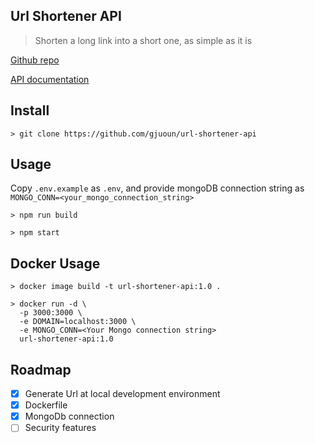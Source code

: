 ## Url Shortener API

> Shorten a long link into a short one, as simple as it is

[Github repo](https://github.com/gjuoun/url-shortener-api)

[API documentation](https://stoplight.io/p/docs/gh/gjuoun/url-shortener-api)

## Install

    > git clone https://github.com/gjuoun/url-shortener-api

## Usage

Copy `.env.example` as `.env`, and provide mongoDB connection string as `MONGO_CONN=<your_mongo_connection_string>` 

    > npm run build

    > npm start

## Docker Usage

    > docker image build -t url-shortener-api:1.0 .

    > docker run -d \
      -p 3000:3000 \
      -e DOMAIN=localhost:3000 \
      -e MONGO_CONN=<Your Mongo connection string>
      url-shortener-api:1.0

## Roadmap

- [x] Generate Url at local development environment
- [x] Dockerfile
- [x] MongoDb connection
- [ ] Security features
